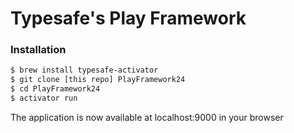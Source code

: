 # Typesafe's Play Framework

### Installation

```sh
$ brew install typesafe-activator
$ git clone [this repo] PlayFramework24
$ cd PlayFramework24
$ activator run 
```
The application is now available at localhost:9000 in your browser

[this repo]:https://github.com/peidevs/PlayFramework24.git